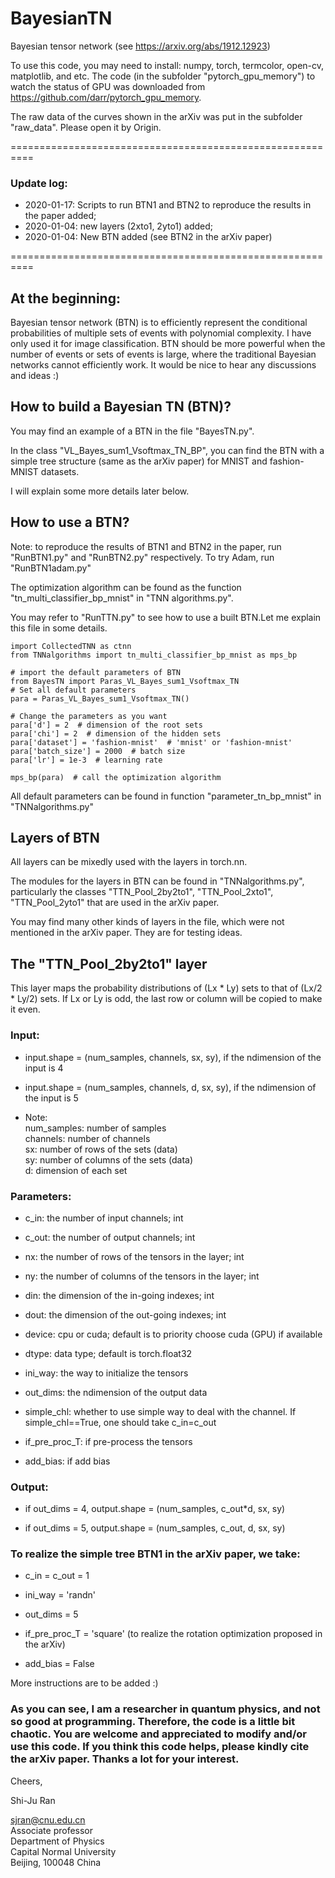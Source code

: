 # BayesianTN
Bayesian tensor network
(see https://arxiv.org/abs/1912.12923)

To use this code, you may need to install: numpy, torch, termcolor, open-cv, matplotlib, and etc. The code (in the subfolder "pytorch_gpu_memory") to watch the status of GPU was downloaded from https://github.com/darr/pytorch_gpu_memory.

The raw data of the curves shown in the arXiv was put in the subfolder "raw_data". Please open it by Origin.

==========================================================

### Update log:

* 2020-01-17: Scripts to run BTN1 and BTN2 to reproduce the results in the paper added;  
* 2020-01-04: new layers (2xto1, 2yto1) added;  
* 2020-01-04: New BTN added (see BTN2 in the arXiv paper)

==========================================================

## At the beginning:

Bayesian tensor network (BTN) is to efficiently represent the conditional probabilities of multiple sets of events with polynomial complexity. I have only used it for image classification. BTN should be more powerful when the number of events or sets of events is large, where the traditional Bayesian networks cannot efficiently work. It would be nice to hear any discussions and ideas :)

## How to build a Bayesian TN (BTN)?

You may find an example of a BTN in the file "BayesTN.py".

In the class "VL_Bayes_sum1_Vsoftmax_TN_BP", you can find the BTN with a simple tree structure (same as the arXiv paper) for MNIST and fashion-MNIST datasets.

I will explain some more details later below.

## How to use a BTN?

Note: to reproduce the results of BTN1 and BTN2 in the paper, run "RunBTN1.py" and "RunBTN2.py" respectively. To try Adam, run "RunBTN1adam.py"

The optimization algorithm can be found as the function "tn_multi_classifier_bp_mnist" in "TNN algorithms.py". 

You may refer to "RunTTN.py" to see how to use a built BTN.Let me explain this file in some details.

```
import CollectedTNN as ctnn
from TNNalgorithms import tn_multi_classifier_bp_mnist as mps_bp

# import the default parameters of BTN
from BayesTN import Paras_VL_Bayes_sum1_Vsoftmax_TN
# Set all default parameters
para = Paras_VL_Bayes_sum1_Vsoftmax_TN()

# Change the parameters as you want
para['d'] = 2  # dimension of the root sets
para['chi'] = 2  # dimension of the hidden sets
para['dataset'] = 'fashion-mnist'  # 'mnist' or 'fashion-mnist'
para['batch_size'] = 2000  # batch size
para['lr'] = 1e-3  # learning rate

mps_bp(para)  # call the optimization algorithm
```

All default parameters can be found in function "parameter_tn_bp_mnist" in "TNNalgorithms.py"

## Layers of BTN

All layers can be mixedly used with the layers in torch.nn.

The modules for the layers in BTN can be found in "TNNalgorithms.py", particularly the classes "TTN_Pool_2by2to1", "TTN_Pool_2xto1", "TTN_Pool_2yto1" that are used in the arXiv paper.

You may find many other kinds of layers in the file, which were not mentioned in the arXiv paper. They are for testing ideas.


## The "TTN_Pool_2by2to1" layer

This layer maps the probability distributions of (Lx * Ly) sets to that of (Lx/2 * Ly/2) sets. If Lx or Ly is odd, the last row or column will be copied to make it even.

### Input:

* input.shape = (num_samples, channels, sx, sy), if the ndimension of the input is 4

* input.shape = (num_samples, channels, d, sx, sy), if the ndimension of the input is 5

* Note:  
  num_samples: number of samples  
  channels: number of channels  
  sx: number of rows of the sets (data)  
  sy: number of columns of the sets (data)  
  d: dimension of each set

### Parameters:

* c_in: the number of input channels; int

* c_out: the number of output channels; int

* nx: the number of rows of the tensors in the layer; int

* ny: the number of columns of the tensors in the layer; int

* din: the dimension of the in-going indexes; int

* dout: the dimension of the out-going indexes; int

* device: cpu or cuda; default is to priority choose cuda (GPU) if available

* dtype: data type; default is torch.float32

* ini_way: the way to initialize the tensors

* out_dims: the ndimension of the output data

* simple_chl: whether to use simple way to deal with the channel. If simple_chl==True, one should take c_in=c_out

* if_pre_proc_T: if pre-process the tensors

* add_bias: if add bias

### Output:

* if out_dims = 4, output.shape = (num_samples, c_out*d, sx, sy)

* if out_dims = 5, output.shape = (num_samples, c_out, d, sx, sy)

### To realize the simple tree BTN1 in the arXiv paper, we take:

* c_in = c_out = 1

* ini_way = 'randn'

* out_dims = 5

* if_pre_proc_T = 'square'  (to realize the rotation optimization proposed in the arXiv)

* add_bias = False

More instructions are to be added :)

### As you can see, I am a researcher in quantum physics, and not so good at programming. Therefore, the code is a little bit chaotic. You are welcome and appreciated to modify and/or use this code. If you think this code helps, please kindly cite the arXiv paper. Thanks a lot for your interest.


Cheers,

Shi-Ju Ran

sjran@cnu.edu.cn  
Associate professor  
Department of Physics  
Capital Normal University  
Beijing, 100048 China
